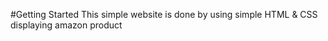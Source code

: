 #Getting Started
This simple website is done by using simple HTML & CSS 
displaying amazon product 
